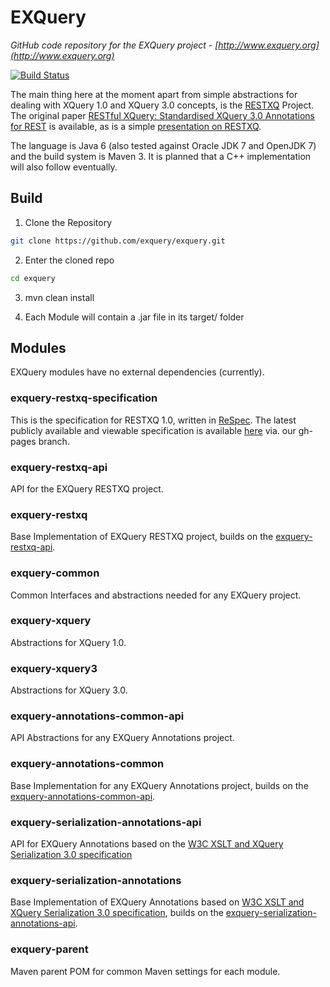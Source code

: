 # EXQuery

*GitHub code repository for the EXQuery project - [http://www.exquery.org](http://www.exquery.org)*

[![Build Status](https://secure.travis-ci.org/exquery/exquery.png)](http://travis-ci.org/exquery/exquery)

The main thing here at the moment apart from simple abstractions for dealing with XQuery 1.0 and XQuery 3.0 concepts, is the [RESTXQ](http://exquery.github.com/exquery/exquery-restxq-specification/restxq-1.0-specification.html) Project.
The original paper [RESTful XQuery: Standardised XQuery 3.0 Annotations for REST](http://www.adamretter.org.uk/papers/restful-xquery_january-2012.pdf) is available, as is a simple [presentation on RESTXQ](http://www.adamretter.org.uk/presentations/restxq_mugl_20120308.pdf).

The language is Java 6 (also tested against Oracle JDK 7 and OpenJDK 7) and the build system is Maven 3.
It is planned that a C++ implementation will also follow eventually.

## Build
1. Clone the Repository
```bash
git clone https://github.com/exquery/exquery.git
```

2. Enter the cloned repo
```bash
cd exquery
```

3. mvn clean install

4. Each Module will contain a .jar file in its target/ folder

## Modules
EXQuery modules have no external dependencies (currently).

### exquery-restxq-specification
This is the specification for RESTXQ 1.0, written in [ReSpec](http://github.com/darobin/respec).
The latest publicly available and viewable specification is available [here](http://exquery.github.com/exquery/exquery-restxq-specification/restxq-1.0-specification.html) via. our gh-pages branch. 

### exquery-restxq-api
API for the EXQuery RESTXQ project.

### exquery-restxq	
Base Implementation of EXQuery RESTXQ project, builds on the [exquery-restxq-api](#exquery-restxq-api).

### exquery-common
Common Interfaces and abstractions needed for any EXQuery project.

### exquery-xquery
Abstractions for XQuery 1.0.

### exquery-xquery3
Abstractions for XQuery 3.0.

### exquery-annotations-common-api
API Abstractions for any EXQuery Annotations project.

### exquery-annotations-common
Base Implementation for any EXQuery Annotations project, builds on the [exquery-annotations-common-api](#exquery-annotations-common-api).

### exquery-serialization-annotations-api
API for EXQuery Annotations based on the [W3C XSLT and XQuery Serialization 3.0 specification](http://www.w3.org/TR/xslt-xquery-serialization-30/)

### exquery-serialization-annotations
Base Implementation of EXQuery Annotations based on [W3C XSLT and XQuery Serialization 3.0 specification](http://www.w3.org/TR/xslt-xquery-serialization-30/), builds on the [exquery-serialization-annotations-api](#exquery-serialization-annotations-api).

### exquery-parent
Maven parent POM for common Maven settings for each module.
